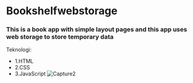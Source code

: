 # Bookshelfwebstorage
### This is a book app with simple layout pages and this app uses web storage to store temporary data
Teknologi: 
- 1.HTML
- 2.CSS
- 3.JavaScript
![Capture2](https://user-images.githubusercontent.com/72210200/135296541-95fad36b-9ba5-461a-b72e-5ba12de9087c.JPG)
